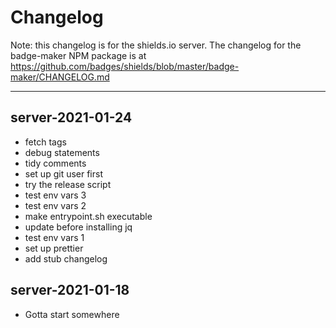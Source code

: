# Changelog

Note: this changelog is for the shields.io server. The changelog for the badge-maker NPM package is at https://github.com/badges/shields/blob/master/badge-maker/CHANGELOG.md

---

## server-2021-01-24

- fetch tags
- debug statements
- tidy comments
- set up git user first
- try the release script
- test env vars 3
- test env vars 2
- make entrypoint.sh executable
- update before installing jq
- test env vars 1
- set up prettier
- add stub changelog

## server-2021-01-18

- Gotta start somewhere
